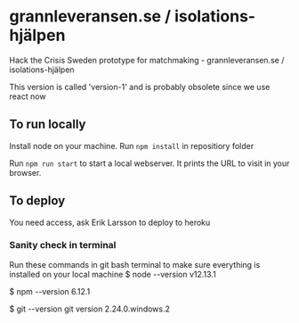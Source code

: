 # grannleveransen.se / isolations-hjälpen
Hack the Crisis Sweden prototype for matchmaking - grannleveransen.se / isolations-hjälpen

This version is called 'version-1' and is probably obsolete since we use react now

## To run locally
Install node on your machine.
Run ```npm install``` in repositiory folder

Run ```npm run start``` to start a local webserver. It prints the URL to visit in your browser.

## To deploy
You need access, ask Erik Larsson to deploy to heroku


### Sanity check in terminal
Run these commands in git bash terminal to make sure everything is installed on your local machine
$ node --version
v12.13.1

$ npm --version
6.12.1

$ git --version
git version 2.24.0.windows.2
